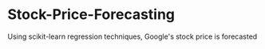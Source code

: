 # Stock-Price-Forecasting
Using scikit-learn regression techniques, Google's stock price is forecasted 
